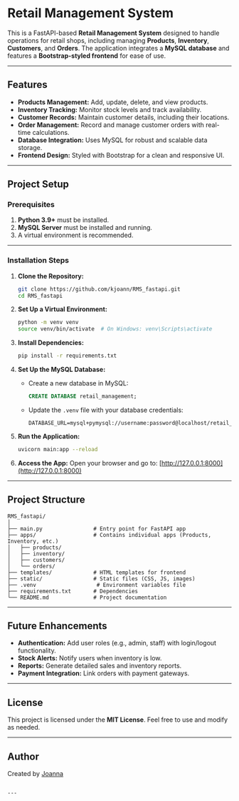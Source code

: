 # Retail Management System

This is a FastAPI-based **Retail Management System** designed to handle operations for retail shops, including managing **Products**, **Inventory**, **Customers**, and **Orders**. The application integrates a **MySQL database** and features a **Bootstrap-styled frontend** for ease of use.

---

## Features

- **Products Management:** Add, update, delete, and view products.
- **Inventory Tracking:** Monitor stock levels and track availability.
- **Customer Records:** Maintain customer details, including their locations.
- **Order Management:** Record and manage customer orders with real-time calculations.
- **Database Integration:** Uses MySQL for robust and scalable data storage.
- **Frontend Design:** Styled with Bootstrap for a clean and responsive UI.

---

## Project Setup

### Prerequisites

1. **Python 3.9+** must be installed.
2. **MySQL Server** must be installed and running.
3. A virtual environment is recommended.

---

### Installation Steps

1. **Clone the Repository:**

   ```bash
   git clone https://github.com/kjoann/RMS_fastapi.git
   cd RMS_fastapi
   ```

2. **Set Up a Virtual Environment:**

   ```bash
   python -m venv venv
   source venv/bin/activate  # On Windows: venv\Scripts\activate
   ```

3. **Install Dependencies:**

   ```bash
   pip install -r requirements.txt
   ```

4. **Set Up the MySQL Database:**

   - Create a new database in MySQL:
     ```sql
     CREATE DATABASE retail_management;
     ```
   - Update the `.venv` file with your database credentials:
     ```env
     DATABASE_URL=mysql+pymysql://username:password@localhost/retail_management
     ```

5. **Run the Application:**

   ```bash
   uvicorn main:app --reload
   ```

6. **Access the App:**
   Open your browser and go to: [http://127.0.0.1:8000](http://127.0.0.1:8000)

---

## Project Structure

```plaintext
RMS_fastapi/
│
├── main.py                # Entry point for FastAPI app
├── apps/                  # Contains individual apps (Products, Inventory, etc.)
│   ├── products/
│   ├── inventory/
│   ├── customers/
│   └── orders/
├── templates/             # HTML templates for frontend
├── static/                # Static files (CSS, JS, images)
├── .venv                   # Environment variables file
├── requirements.txt       # Dependencies
└── README.md              # Project documentation
```

---

## Future Enhancements

- **Authentication:** Add user roles (e.g., admin, staff) with login/logout functionality.
- **Stock Alerts:** Notify users when inventory is low.
- **Reports:** Generate detailed sales and inventory reports.
- **Payment Integration:** Link orders with payment gateways.

---

## License

This project is licensed under the **MIT License**. Feel free to use and modify as needed.

---

## Author

Created by [Joanna](https://github.com/kjoann)

```

---
```
